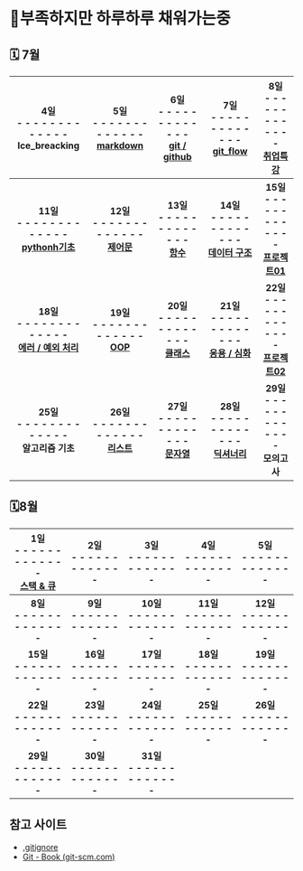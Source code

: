 # 🔋부족하지만 하루하루 채워가는중

## 🗓 7월

|    **4일<br> - - - - - - - - - - - - -<br>Ice_breacking**    | **5일<br> - - - - - - - - - - - - -<br/>[markdown](./0705/)** | **6일<br> - - - - - - - - - - - - -<br/>[git / github](./0706/)** | **7일<br> - - - - - - - - - - - - -<br/>[git_flow](./0707/)** | **8일<br> - - - - - - - - - - - - -<br/>[취업특강](./0708/)** |
| :----------------------------------------------------------: | :----------------------------------------------------------: | :----------------------------------------------------------: | :----------------------------------------------------------: | :----------------------------------------------------------: |
| **11일<br/> - - - - - - - - - - - - -<br/>[pythonh기초](./0711/)** | **12일<br/> - - - - - - - - - - - - -<br/>[제어문](./0712/)** | **13일<br/> - - - - - - - - - - - - -<br/>[함수](./0713/)**  | **14일<br/> - - - - - - - - - - - - -<br/>[데이터 구조](./0714/)** | **15일<br/> - - - - - - - - - - - - -<br/>[프로젝트01](./0715/)** |
| **18일<br/> - - - - - - - - - - - - -<br/>[에러 / 예외 처리](./0718/)** |  **19일<br/> - - - - - - - - - - - - -<br/>[OOP](./0719/)**  | **20일<br/> - - - - - - - - - - - - -<br/>[클래스](./0720/)** | **21일<br/> - - - - - - - - - - - - -<br/>[응용 / 심화](./0721/)** | **22일<br/> - - - - - - - - - - - - -<br/>[프로젝트02](./0722/)** |
|  **25일<br/> - - - - - - - - - - - - -<br/>알고리즘 기초**   | **26일<br/> - - - - - - - - - - - - -<br/>[리스트](./0726/)** | **27일<br/> - - - - - - - - - - - - -<br/>[문자열](./0727/)** | **28일<br/> - - - - - - - - - - - - -<br/>[딕셔너리](./0728/)** |     **29일<br/> - - - - - - - - - - - - -<br/>모의고사**     |

## 🗓8월

| **1일<br> - - - - - - - - - - - - -<br>[스택 & 큐](./0801/)** |  **2일<br> - - - - - - - - - - - - -<br/>**  |  **3일<br> - - - - - - - - - - - - -<br/>**  |  **4일<br> - - - - - - - - - - - - -<br/>**  |  **5일<br> - - - - - - - - - - - - -<br/>**  |
| :----------------------------------------------------------: | :------------------------------------------: | :------------------------------------------: | :------------------------------------------: | :------------------------------------------: |
|         **8일<br/> - - - - - - - - - - - - -<br/>**          | **9일<br/> - - - - - - - - - - - - -<br/>**  | **10일<br/> - - - - - - - - - - - - -<br/>** | **11일<br/> - - - - - - - - - - - - -<br/>** | **12일<br/> - - - - - - - - - - - - -<br/>** |
|         **15일<br/> - - - - - - - - - - - - -<br/>**         | **16일<br/> - - - - - - - - - - - - -<br/>** | **17일<br/> - - - - - - - - - - - - -<br/>** | **18일<br/> - - - - - - - - - - - - -<br/>** | **19일<br/> - - - - - - - - - - - - -<br/>** |
|         **22일<br/> - - - - - - - - - - - - -<br/>**         | **23일<br/> - - - - - - - - - - - - -<br/>** | **24일<br/> - - - - - - - - - - - - -<br/>** | **25일<br/> - - - - - - - - - - - - -<br/>** | **26일<br/> - - - - - - - - - - - - -<br/>** |
|         **29일<br/> - - - - - - - - - - - - -<br/>**         | **30일<br/> - - - - - - - - - - - - -<br/>** | **31일<br/> - - - - - - - - - - - - -<br/>** |                                              |                                              |



## 참고 사이트

- [.gitignore](https://gitignore.io)
- [Git - Book (git-scm.com)](https://git-scm.com/book/ko/v2)

